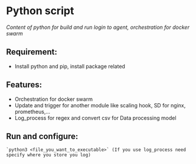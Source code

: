 # Python script 

*Content of python for build and run login to agent, orchestration for docker swarm*

## Requirement:
- Install python and pip, install package related

## Features:
- Orchestration for docker swarm
- Update and trigger for another module like scaling hook, SD for nginx, prometheus,...
- Log_process for regex and convert csv for Data processing model

## Run and configure:

    `python3 <file_you_want_to_executable>` (If you use log_process need specify where you store you log)